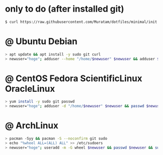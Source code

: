 # only to do (after installed git)
```sh
$ curl https://raw.githubusercontent.com/Muratam/dotfiles/minimal/init.sh | bash
```

# @ Ubuntu Debian
```sh
> apt update && apt install -y sudo git curl
> newuser="hoge"; adduser --home "/home/$newuser" $newuser && adduser $newuser sudo && su $newuser
```

# @ CentOS Fedora ScientificLinux OracleLinux
```sh
> yum install -y sudo git passwd
> newuser="hoge"; adduser -d "/home/$newuser" $newuser && passwd $newuser && usermod -aG wheel $newuser && su $newuser
```

# @ ArchLinux
```sh
> pacman -Syy && pacman -S --noconfirm git sudo
> echo "%wheel ALL=(ALL) ALL" >> /etc/sudoers
> newuser="hoge"; useradd -m -G wheel $newuser && passwd $newuser && su $newuser
```